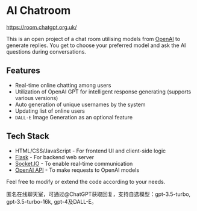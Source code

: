# AI Chatroom
https://room.chatgpt.org.uk/

This is an open project of a chat room utilising models from [OpenAI](https://openai.com/) to generate replies. You get to choose your preferred model and ask the AI questions during conversations.

## Features

* Real-time online chatting among users
* Utilization of OpenAI GPT for intelligent response generating (supports various versions)
* Auto generation of unique usernames by the system
* Updating list of online users
* `DALL-E` Image Generation as an optional feature



## Tech Stack

* HTML/CSS/JavaScript - For frontend UI and client-side logic  
* [Flask](https://flask.palletsprojects.com/en/2.0.x/) - For backend web server 
* [Socket.IO](https://socket.io) - To enable real-time communication
* [OpenAI API](https://beta.openai.com/docs/introduction/library-reference/chapter-openai-api/reference/#python-library-v030) - To make requests to OpenAI models

Feel free to modify or extend the code according to your needs.


匿名在线聊天室，可通过@ChatGPT获取回复，支持自选模型：gpt-3.5-turbo, gpt-3.5-turbo-16k, gpt-4及DALL-E。


